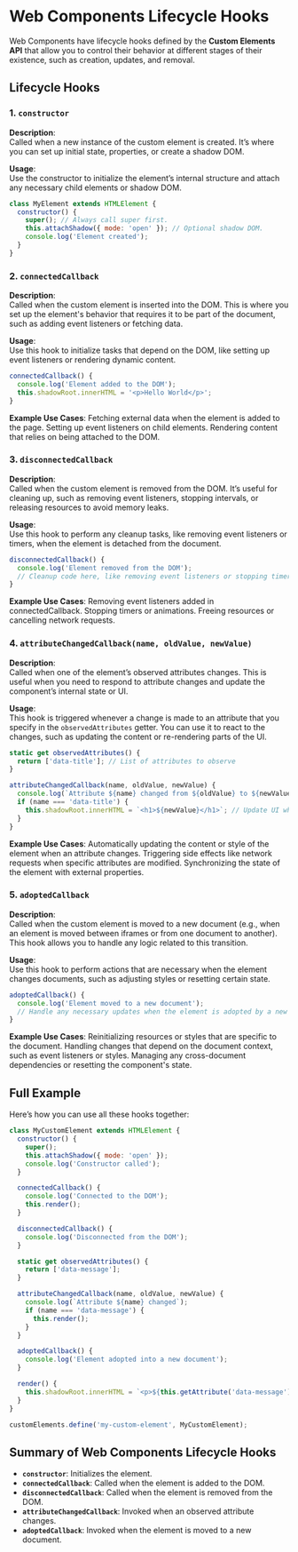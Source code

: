 # Web Components Lifecycle Hooks

Web Components have lifecycle hooks defined by the **Custom Elements API** that allow you to control their behavior at different stages of their existence, such as creation, updates, and removal.

## Lifecycle Hooks

### 1. `constructor`

**Description**:  
Called when a new instance of the custom element is created. It’s where you can set up initial state, properties, or create a shadow DOM.

**Usage**:  
Use the constructor to initialize the element’s internal structure and attach any necessary child elements or shadow DOM.

```javascript
class MyElement extends HTMLElement {
  constructor() {
    super(); // Always call super first.
    this.attachShadow({ mode: 'open' }); // Optional shadow DOM.
    console.log('Element created');
  }
}
```

### 2. `connectedCallback`

**Description**:  
Called when the custom element is inserted into the DOM. This is where you set up the element's behavior that requires it to be part of the document, such as adding event listeners or fetching data.

**Usage**:  
Use this hook to initialize tasks that depend on the DOM, like setting up event listeners or rendering dynamic content.

```javascript
connectedCallback() {
  console.log('Element added to the DOM');
  this.shadowRoot.innerHTML = '<p>Hello World</p>';
}
```

**Example Use Cases**:
Fetching external data when the element is added to the page.
Setting up event listeners on child elements.
Rendering content that relies on being attached to the DOM.


### 3. `disconnectedCallback`

**Description**:  
Called when the custom element is removed from the DOM. It’s useful for cleaning up, such as removing event listeners, stopping intervals, or releasing resources to avoid memory leaks.

**Usage**:  
Use this hook to perform any cleanup tasks, like removing event listeners or timers, when the element is detached from the document.

```javascript
disconnectedCallback() {
  console.log('Element removed from the DOM');
  // Cleanup code here, like removing event listeners or stopping timers.
}
```

**Example Use Cases**:
Removing event listeners added in connectedCallback.
Stopping timers or animations.
Freeing resources or cancelling network requests.


### 4. `attributeChangedCallback(name, oldValue, newValue)`

**Description**:  
Called when one of the element’s observed attributes changes. This is useful when you need to respond to attribute changes and update the component’s internal state or UI.

**Usage**:  
This hook is triggered whenever a change is made to an attribute that you specify in the `observedAttributes` getter. You can use it to react to the changes, such as updating the content or re-rendering parts of the UI.

```javascript
static get observedAttributes() {
  return ['data-title']; // List of attributes to observe
}

attributeChangedCallback(name, oldValue, newValue) {
  console.log(`Attribute ${name} changed from ${oldValue} to ${newValue}`);
  if (name === 'data-title') {
    this.shadowRoot.innerHTML = `<h1>${newValue}</h1>`; // Update UI when data-title changes
  }
}
```

**Example Use Cases**:
Automatically updating the content or style of the element when an attribute changes.
Triggering side effects like network requests when specific attributes are modified.
Synchronizing the state of the element with external properties.


### 5. `adoptedCallback`

**Description**:  
Called when the custom element is moved to a new document (e.g., when an element is moved between iframes or from one document to another). This hook allows you to handle any logic related to this transition.

**Usage**:  
Use this hook to perform actions that are necessary when the element changes documents, such as adjusting styles or resetting certain state.

```javascript
adoptedCallback() {
  console.log('Element moved to a new document');
  // Handle any necessary updates when the element is adopted by a new document
}
```

**Example Use Cases**:
Reinitializing resources or styles that are specific to the document.
Handling changes that depend on the document context, such as event listeners or styles.
Managing any cross-document dependencies or resetting the component's state.

## Full Example
Here’s how you can use all these hooks together:

```javascript
class MyCustomElement extends HTMLElement {
  constructor() {
    super();
    this.attachShadow({ mode: 'open' });
    console.log('Constructor called');
  }

  connectedCallback() {
    console.log('Connected to the DOM');
    this.render();
  }

  disconnectedCallback() {
    console.log('Disconnected from the DOM');
  }

  static get observedAttributes() {
    return ['data-message'];
  }

  attributeChangedCallback(name, oldValue, newValue) {
    console.log(`Attribute ${name} changed`);
    if (name === 'data-message') {
      this.render();
    }
  }

  adoptedCallback() {
    console.log('Element adopted into a new document');
  }

  render() {
    this.shadowRoot.innerHTML = `<p>${this.getAttribute('data-message') || 'Hello!'}</p>`;
  }
}

customElements.define('my-custom-element', MyCustomElement);
```

## Summary of Web Components Lifecycle Hooks

- **`constructor`**: Initializes the element.
- **`connectedCallback`**: Called when the element is added to the DOM.
- **`disconnectedCallback`**: Called when the element is removed from the DOM.
- **`attributeChangedCallback`**: Invoked when an observed attribute changes.
- **`adoptedCallback`**: Invoked when the element is moved to a new document.
